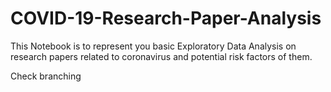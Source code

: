 # COVID-19-Research-Paper-Analysis
This Notebook is to represent you basic Exploratory Data Analysis on research papers related to coronavirus and potential risk factors of them. 

Check branching
